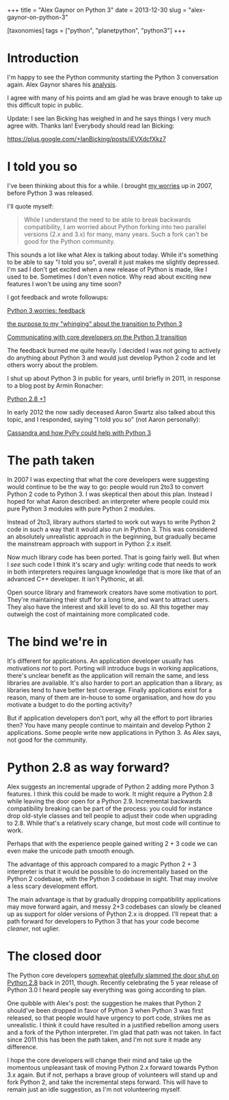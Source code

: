 +++
title = "Alex Gaynor on Python 3"
date = 2013-12-30
slug = "alex-gaynor-on-python-3"

[taxonomies]
tags = ["python", "planetpython", "python3"]
+++

# Introduction

I'm happy to see the Python community starting the Python 3 conversation
again. Alex Gaynor shares his
[analysis](http://alexgaynor.net/2013/dec/30/about-python-3/).

I agree with many of his points and am glad he was brave enough to take
up this difficult topic in public.

Update: I see Ian Bicking has weighed in and he says things I very much
agree with. Thanks Ian! Everybody should read Ian Bicking:

<https://plus.google.com/+IanBicking/posts/iEVXdcfXkz7>

# I told you so

I've been thinking about this for a while. I brought [my
worries](@/posts/brief-python-3000-thoughts.md) up in 2007, before Python 3
was released.

I'll quote myself:

> While I understand the need to be able to break backwards
> compatibility, I am worried about Python forking into two parallel
> versions (2.x and 3.x) for many, many years. Such a fork can't be good
> for the Python community.

This sounds a lot like what Alex is talking about today. While it's
something to be able to say "I told you so", overall it just makes me
slightly depressed. I'm sad I don't get excited when a new release of
Python is made, like I used to be. Sometimes I don't even notice. Why
read about exciting new features I won't be using any time soon?

I got feedback and wrote followups:

[Python 3 worries: feedback](@/posts/python-3-worries-feedback.md)

[the purpose to my "whinging" about the transition to Python 3](@/posts/the-purpose-to-my-whinging-about-the-transition-to-python-3.md)

[Communicating with core developers on the Python 3 transition](@/posts/communicating-with-core-developers-on-the-python-3-transition.md)

The feedback burned me quite heavily. I decided I was not going to
actively do anything about Python 3 and would just develop Python 2 code
and let others worry about the problem.

I shut up about Python 3 in public for years, until briefly in 2011, in
response to a blog post by Armin Ronacher:

[Python 2.8 +1](@/posts/python-2-8--1.md)

In early 2012 the now sadly deceased Aaron Swartz also talked about this
topic, and I responded, saying "I told you so" (not Aaron personally):

[Cassandra and how PyPy could help with Python 3](@/posts/cassandra-and-how-pypy-could-help-with-python-3.md)

# The path taken

In 2007 I was expecting that what the core developers were suggesting
would continue to be the way to go: people would run 2to3 to convert
Python 2 code to Python 3. I was skeptical then about this plan. Instead
I hoped for what Aaron described: an interpreter where people could mix
pure Python 3 modules with pure Python 2 modules.

Instead of 2to3, library authors started to work out ways to write
Python 2 code in such a way that it would also run in Python 3. This was
considered an absolutely unrealistic approach in the beginning, but
gradually became the mainstream approach with support in Python 2.x
itself.

Now much library code has been ported. That is going fairly well. But
when I _see_ such code I think it's scary and ugly: writing code that
needs to work in both interpreters requires language knowledge that is
more like that of an advanced C++ developer. It isn't Pythonic, at all.

Open source library and framework creators have some motivation to port.
They're maintaining their stuff for a long time, and want to attract
users. They also have the interest and skill level to do so. All this
together may outweigh the cost of maintaining more complicated code.

# The bind we're in

It's different for applications. An application developer usually has
motivations _not_ to port. Porting will introduce bugs in working
applications, there's unclear benefit as the application will remain the
same, and less libraries are available. It's also harder to port an
application than a library, as libraries tend to have better test
coverage. Finally applications exist for a reason, many of them are
in-house to some organisation, and how do you motivate a budget to do
the porting activity?

But if application developers don't port, why all the effort to port
libraries then? You have many people continue to maintain and develop
Python 2 applications. Some people write new applications in Python 3.
As Alex says, not good for the community.

# Python 2.8 as way forward?

Alex suggests an incremental upgrade of Python 2 adding more Python 3
features. I think this could be made to work. It might require a Python
2.8 while leaving the door open for a Python 2.9. Incremental backwards
compatibility breaking can be part of the process: you could for
instance drop old-style classes and tell people to adjust their code
when upgrading to 2.8. While that's a relatively scary change, but most
code will continue to work.

Perhaps that with the experience people gained writing 2 + 3 code we can
even make the unicode path smooth enough.

The advantage of this approach compared to a magic Python 2 + 3
interpreter is that it would be possible to do incrementally based on
the Python 2 codebase, with the Python 3 codebase in sight. That may
involve a less scary development effort.

The main advantage is that by gradually dropping compatibility
applications may move forward again, and messy 2+3 codebases can slowly
be cleaned up as support for older versions of Python 2.x is dropped.
I'll repeat that: a path forward for developers to Python 3 that has
your code become _cleaner_, not uglier.

# The closed door

The Python core developers [somewhat gleefully slammed the door shut on
Python 2.8](http://www.python.org/dev/peps/pep-0404/) back in 2011,
though. Recently celebrating the 5 year release of Python 3.0 I heard
people say everything was going according to plan.

One quibble with Alex's post: the suggestion he makes that Python 2
should've been dropped in favor of Python 3 when Python 3 was first
released, so that people would have urgency to port code, strikes me as
unrealistic. I think it could have resulted in a justified rebellion
among users and a fork of the Python interpreter. I'm glad that path was
not taken. In fact since 2011 this has been the path taken, and I'm not
sure it made any difference.

I hope the core developers will change their mind and take up the
momentous unpleasant task of moving Python 2.x forward towards Python
3.x again. But if not, perhaps a brave group of volunteers will stand up
and fork Python 2, and take the incremental steps forward. This will
have to remain just an idle suggestion, as I'm not volunteering myself.

